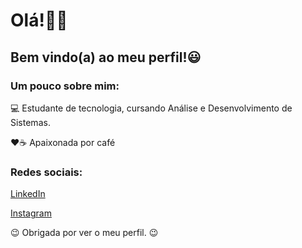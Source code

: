 <h1> Olá!👋🏻</h1>

<h2>Bem vindo(a) ao meu perfil!😃</h2>

<h3> Um pouco sobre mim:</h3>
<p>💻 Estudante de tecnologia, cursando Análise e Desenvolvimento de Sistemas. </p>
<p>❤☕ Apaixonada por café </p>

<h3>Redes sociais:</h3>
<p><a href="https://www.linkedin.com/in/hsoaresbianca/" target="_blank">LinkedIn</a></p>
<p><a href="https://www.instagram.com/hsoaresbianca/" target="_blank">Instagram</a></p>

<p>😉 Obrigada por ver o meu perfil. 😉</p>
